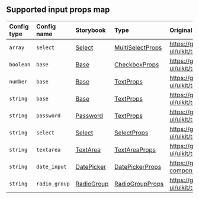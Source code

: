 ## Supported input props map

| Config type | Config name   | Storybook                                                                                              | Type                                                                                                      | Original component                                                                |
| :---------- | :------------ | :----------------------------------------------------------------------------------------------------- | :-------------------------------------------------------------------------------------------------------- | :-------------------------------------------------------------------------------- |
| `array`     | `select`      | [Select](https://preview.gravity-ui.com/dynamic-forms/?path=/story/array-select--select)               | [MultiSelectProps](../src/lib/kit/components/Inputs/MultiSelect/MultiSelect.tsx#L10)                      | https://github.com/gravity-ui/uikit/tree/main/src/components/Select               |
| `boolean`   | `base`        | [Base](https://preview.gravity-ui.com/dynamic-forms/?path=/story/boolean-base--base)                   | [CheckboxProps](../src/lib/kit/components/Inputs/Checkbox/Checkbox.tsx#L12)                               | https://github.com/gravity-ui/uikit/tree/main/src/components/Checkbox             |
| `number`    | `base`        | [Base](https://preview.gravity-ui.com/dynamic-forms/?path=/story/number-base--base)                    | [TextProps](../src/lib/kit/components/Inputs/Text/Text.tsx#L9)                                            | https://github.com/gravity-ui/uikit/tree/main/src/components/Text                 |
| `string`    | `base`        | [Base](https://preview.gravity-ui.com/dynamic-forms/?path=/story/string-base--base)                    | [TextProps](../src/lib/kit/components/Inputs/Text/Text.tsx#L9)                                            | https://github.com/gravity-ui/uikit/tree/main/src/components/Text                 |
| `string`    | `password`    | [Password](https://preview.gravity-ui.com/dynamic-forms/?path=/story/string-password--password)        | [TextProps](../src/lib/kit/components/Inputs/Text/Text.tsx#L9)                                            | https://github.com/gravity-ui/uikit/tree/main/src/components/Text                 |
| `string`    | `select`      | [Select](https://preview.gravity-ui.com/dynamic-forms/?path=/story/string-select--select)              | [SelectProps](../src/lib/kit/components/Inputs/Select/Select.tsx#L12)                                     | https://github.com/gravity-ui/uikit/tree/main/src/components/Select               |
| `string`    | `textarea`    | [TextArea](https://preview.gravity-ui.com/dynamic-forms/?path=/story/string-textarea--text-area)       | [TextAreaProps](../src/lib/kit/components/Inputs/TextArea/TextArea.tsx#L7)                                | https://github.com/gravity-ui/uikit/tree/main/src/components/controls/TextArea    |
| `string`    | `date_input`  | [DatePicker](https://preview.gravity-ui.com/dynamic-forms/?path=/story/string-dateinput--date-input)   | [DatePickerProps](https://preview.gravity-ui.com/date-components/?path=/docs/components-datepicker--docs) | https://github.com/gravity-ui/date-components/tree/main/src/components/DatePicker |
| `string`    | `radio_group` | [RadioGroup](https://preview.gravity-ui.com/dynamic-forms/?path=/story/string-radiogroup--radio-group) | [RadioGroupProps](https://preview.gravity-ui.com/uikit/?path=/docs/components-inputs-radiogroup--docs)    | https://github.com/gravity-ui/uikit/tree/main/src/components/RadioGroup           |

